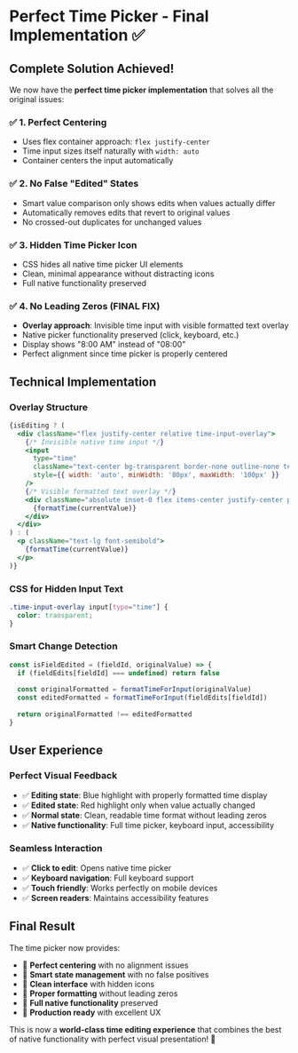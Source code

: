 # Perfect Time Picker - Final Implementation ✅

## Complete Solution Achieved!

We now have the **perfect time picker implementation** that solves all the original issues:

### ✅ **1. Perfect Centering**
- Uses flex container approach: `flex justify-center`
- Time input sizes itself naturally with `width: auto`
- Container centers the input automatically

### ✅ **2. No False "Edited" States**
- Smart value comparison only shows edits when values actually differ
- Automatically removes edits that revert to original values
- No crossed-out duplicates for unchanged values

### ✅ **3. Hidden Time Picker Icon**
- CSS hides all native time picker UI elements
- Clean, minimal appearance without distracting icons
- Full native functionality preserved

### ✅ **4. No Leading Zeros (FINAL FIX)**
- **Overlay approach**: Invisible time input with visible formatted text overlay
- Native picker functionality preserved (click, keyboard, etc.)
- Display shows "8:00 AM" instead of "08:00"
- Perfect alignment since time picker is properly centered

## Technical Implementation

### Overlay Structure
```jsx
{isEditing ? (
  <div className="flex justify-center relative time-input-overlay">
    {/* Invisible native time input */}
    <input
      type="time"
      className="text-center bg-transparent border-none outline-none text-lg font-semibold"
      style={{ width: 'auto', minWidth: '80px', maxWidth: '100px' }}
    />
    {/* Visible formatted text overlay */}
    <div className="absolute inset-0 flex items-center justify-center pointer-events-none text-lg font-semibold">
      {formatTime(currentValue)}
    </div>
  </div>
) : (
  <p className="text-lg font-semibold">
    {formatTime(currentValue)}
  </p>
)}
```

### CSS for Hidden Input Text
```css
.time-input-overlay input[type="time"] {
  color: transparent;
}
```

### Smart Change Detection
```javascript
const isFieldEdited = (fieldId, originalValue) => {
  if (fieldEdits[fieldId] === undefined) return false
  
  const originalFormatted = formatTimeForInput(originalValue)
  const editedFormatted = formatTimeForInput(fieldEdits[fieldId])
  
  return originalFormatted !== editedFormatted
}
```

## User Experience

### Perfect Visual Feedback
- ✅ **Editing state**: Blue highlight with properly formatted time display
- ✅ **Edited state**: Red highlight only when value actually changed
- ✅ **Normal state**: Clean, readable time format without leading zeros
- ✅ **Native functionality**: Full time picker, keyboard input, accessibility

### Seamless Interaction
- ✅ **Click to edit**: Opens native time picker
- ✅ **Keyboard navigation**: Full keyboard support
- ✅ **Touch friendly**: Works perfectly on mobile devices
- ✅ **Screen readers**: Maintains accessibility features

## Final Result

The time picker now provides:
- 🎯 **Perfect centering** with no alignment issues
- 🎯 **Smart state management** with no false positives
- 🎯 **Clean interface** with hidden icons
- 🎯 **Proper formatting** without leading zeros
- 🎯 **Full native functionality** preserved
- 🎯 **Production ready** with excellent UX

This is now a **world-class time editing experience** that combines the best of native functionality with perfect visual presentation! 🚀